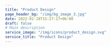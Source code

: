```yaml
---
title: "Product Design"
page_header_bg: "/img/bg_image_3.jpg"
date: 2022-02-18T15:27:17+06:00
draft: false
# Main description
service_image: "/img/icons/product_design.svg"
service_title: "Product Design"
---
```


